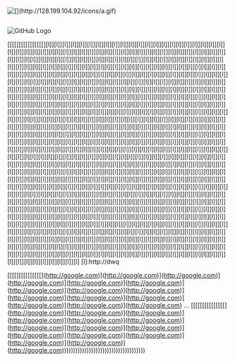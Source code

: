 ![[[](http://128.199.104.92/icons/a11.gif)](http://128.199.104.92/icons/a.gif)](http://128.199.104.92/icons/a.gif)




![[](http://128.199.104.92/icons/ubuntu-logo1.png)](http://128.199.104.92/icons/ubuntu-logo2.png)


![GitHub Logo](https://upload.wikimedia.org/wikipedia/commons/1/1a/Image_upload_test.jpg)



[[[[[[[[[[[[[[[[][l]][l]][l]][l]][l]][l]][l]][l]][l]][l]][l]][l]][l]][l]][l]][l][l]][l]][l]][l]][l]][l]][l]][l]][l]][l]][l]][l][l]][l]][l]][l]][l]][l]][l]][l]][l]][l]][l]][l][l]][l]][l]][l]][l]][l]][l]][l]][l]][l]][l]][l][l]][l]][l]][l]][l]][l]][l]][l]][l]][l]][l]][l][l]][l]][l]][l]][l]][l]][l]][l]][l]][l]][l]][l][l]][l]][l]][l]][l]][l]][l]][l]][l]][l]][l]][l][l]][l]][l]][l]][l]][l]][l]][l]][l]][l]][l]][l][l]][l]][l]][l]][l]][l]][l]][l]][l]][l]][l]][l]][l]][l]][l]][l]][l]][l]][l]][l]][l][l]][l]][l]][l]][l]][l]][l]][l]][l]][l]][l]][l][l]][l]][l]][l]][l]][l]][l]][l]][l]][l]][l]][l][l]][l]][l]][l]][l]][l]][l]][l]][l]][l]][l]][l]][l]][l]][l]][l]][l]][l]][l]][l]][l][l]][l]][l]][l]][l]][l]][l]][l]][l]][l]][l]][l][l]][l]][l]][l]][l]][l]][l]][l]][l]][l]][l]][l][l]][l]][l]][l]][l]][l]][l]][l]][l]][l]][l]][l]][l]][l]][l]][l]][l]][l]][l]][l]][l][l]][l]][l]][l]][l]][l]][l]][l]][l]][l]][l]][l][l]][l]][l]][l]][l]][l]][l]][l]][l]][l]][l]][l][l]][l]][l]][l]][l]][l]][l]][l]][l]][l]][l]][l]][l]][l]][l]][l]][l]][l]][l]][l]][l][l]][l]][l]][l]][l]][l]][l]][l]][l]][l]][l]][l][l]][l]][l]][l]][l]][l]][l]][l]][l]][l]][l]][l][l]][l]][l]][l]][l]][l]][l]][l]][l]][l]][l]][l]][l]][l]][l]][l]][l]][l]][l]][l]][l][l]][l]][l]][l]][l]][l]][l]][l]][l]][l]][l]][l][l]][l]][l]][l]][l]][l]][l]][l]][l]][l]][l]][l][l]][l]][l]][l]][l]][l]][l]][l]][l]][l]][l]][l]][l]][l]][l]][l]][l]][l]][l]][l]][l][l]][l]][l]][l]][l]][l]][l]][l]][l]][l]][l]][l][l]][l]][l]][l]][l]][l]][l]][l]][l]][l]][l]][l][l]][l]][l]][l]][l]][l]][l]][l]][l]][l]][l]][l]][l]][l]][l]][l]][l]][l]][l]][l]][l][l]][l]][l]][l]][l]][l]][l]][l]][l]][l]][l]][l][l]][l]][l]][l]][l]][l]][l]][l]][l]][l]][l]][l][l]][l]][l]][l]][l]][l]][l]][l]][l]][l]][l]][l]][l]][l]][l]][l]][l]][l]][l]][l]][l][l]][l]][l]][l]][l]][l]][l]][l]][l]][l]][l]][l][l]][l]][l]][l]][l]][l]][l]][l]][l]][l]][l]][l][l]][l]][l]][l]][l]][l]][l]][l]][l]][l]][l]][l]][l]][l]][l]][l]][l]][l]][l]][l]][l][l]][l]][l]][l]][l]][l]][l]][l]][l]][l]][l]][l][l]][l]][l]][l]][l]][l]][l]][l]][l]][l]][l]][l][l]][l]][l]][l]][l]][l]][l]][l]][l]][l]][l]][l]][l]][l]][l]][l]][l]][l]][l]][l]][l][l]][l]][l]][l]][l]][l]][l]][l]][l]][l]][l]][l][l]][l]][l]][l]][l]][l]][l]][l]][l]][l]][l]][l][l]][l]][l]][l]][l]][l]][l]][l]][l]][l]][l]][l]][l]][l]][l]][l]][l]][l]][l]][l]][l][l]][l]][l]][l]][l]][l]][l]][l]][l]][l]][l]][l][l]][l]][l]][l]][l]][l]][l]][l]][l]][l]][l]][l][l]][l]][l]][l]][l]][l]][l]][l]][l]][l]][l]][l]][l]][l]][l]][l]][l]][l]][l]][l]][l][l]][l]][l]][l]][l]][l]][l]][l]][l]][l]][l]][l][l]][l]][l]][l]][l]][l]][l]][l]][l]][l]][l]][l][l]][l]][l]][l]][l]][l]][l]][l]][l]][l]][l]][l]][l]][l]][l]][l]][l]][l]][l]][l]][l][l]][l]][l]][l]][l]][l]][l]][l]][l]][l]][l]][l][l]][l]][l]][l]][l]][l]][l]][l]][l]][l]][l]][l][l]][l]][l]][l]][l]][l]][l]][l]][l]][l]][l]][l]][l]][l]][l]][l]][l]][l]][l]][l]][l][l]][l]][l]][l]][l]][l]][l]][l]][l]][l]][l]][l][l]][l]][l]][l]][l]][l]][l]][l]][l]][l]][l]][l][l]][l]][l]][l]][l]][l]][l]][l]][l]][l]][l]][l]][l]][l]][l]][l]][l]][l]][l]][l]][l][l]][l]][l]][l]][l]][l]][l]][l]][l]][l]][l]][l][l]][l]][l]][l]][l]][l]][l]][l]][l]][l]][l]][l][l]][l]][l]][l]][l]][l]][l]][l]][l]][l]][l]][l]
[l]:http://dwq




[[[[[[[[[[[[[[[[](http://google.com)](http://google.com)](http://google.com)](http://google.com)](http://google.com)](http://google.com)](http://google.com)](http://google.com)](http://google.com)](http://google.com)](http://google.com)](http://google.com)](http://google.com)](http://google.com)](http://google.com)](http://google.com)
...
[[[[[[[[[[[[[[[[](http://google.com)](http://google.com)](http://google.com)](http://google.com)](http://google.com)](http://google.com)](http://google.com)](http://google.com)](http://google.com)](http://google.com)](http://google.com)](http://google.com)](http://google.com)](http://google.com)](http://google.com)](http://google.com)))))))))))))))))))))))))))))))))))))

